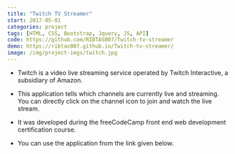 ```yaml
---
title: "Twitch TV Streamer"
start: 2017-05-01
categories: project
tags: [HTML, CSS, Bootstrap, Jquery, JS, API]
code: https://github.com/RIBTAS007/Twitch-tv-streamer
demo: https://ribtas007.github.io/Twitch-tv-streamer/
image: /img/project-imgs/twitch.jpg
---
```


* Twitch is a video live streaming service operated by Twitch Interactive, a subsidiary of Amazon.

* This application tells which channels are currently live and streaming. You can directly click on the channel icon to join and watch the live stream.

* It was developed during the freeCodeCamp front end web development certification course.

* You can use the application from the link given below.
